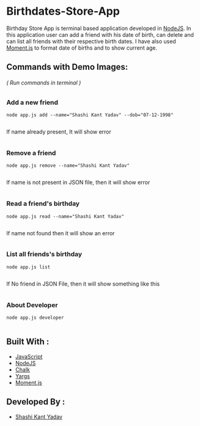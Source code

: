 # Birthdates-Store-App

Birthday Store App is terminal based application developed in [NodeJS](https://nodejs.org/en/). In this application user can add a friend with his date of birth, can delete and can list all friends with their respective birth dates. I have also used [Moment.js](https://momentjs.com) to format date of births and to show current age.

## Commands with Demo Images:

###### ( Run commands in terminal )

### Add a new friend

`node app.js add --name="Shashi Kant Yadav" --dob="07-12-1998"`

<p align="center">
  <img src="">
</p>

If name already present, It will show error

<p align="center">
  <img src="">
</p>

### Remove a friend

`node app.js remove --name="Shashi Kant Yadav"`

<p align="center">
  <img src="">
</p>

If name is not present in JSON file, then it will show error

<p align="center">
  <img src="">
</p>

### Read a friend's birthday

`node app.js read --name="Shashi Kant Yadav"`

<p align="center">
  <img src="">
</p>

If name not found then it will show an error

<p align="center">
  <img src="">
</p>

### List all friends's birthday

`node app.js list`

<p align="center">
  <img src="">
</p>

If No friend in JSON File, then it will show something like this

<p align="center">
  <img src="">
</p>

### About Developer

`node app.js developer`

<p align="center">
  <img src="">
</p>

## Built With :

- [JavaScript](https://developer.mozilla.org/en-US/docs/Web/JavaScript)
- [NodeJS](https://nodejs.org/en/)
- [Chalk](https://www.npmjs.com/package/chalk)
- [Yargs](https://www.npmjs.com/package/yargs)
- [Moment.js](https://www.npmjs.com/package/moment)

## Developed By :

- [Shashi Kant Yadav](https://github.com/shashikant712)

